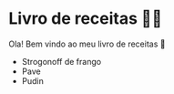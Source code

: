 # Livro de receitas :man_cook:

Ola! Bem vindo ao meu livro de receitas :wave:

- Strogonoff de frango
- Pave
- Pudin

